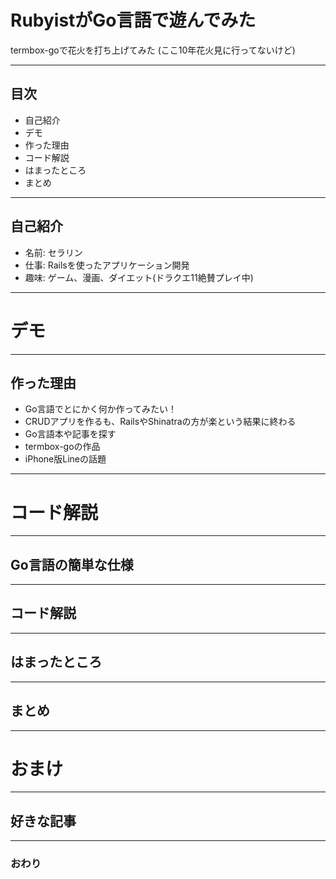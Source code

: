# RubyistがGo言語で遊んでみた


termbox-goで花火を打ち上げてみた
(ここ10年花火見に行ってないけど)


---

## 目次

* 自己紹介
* デモ
* 作った理由
* コード解説
* はまったところ
* まとめ

---


## 自己紹介

* 名前: セラリン
* 仕事: Railsを使ったアプリケーション開発
* 趣味: ゲーム、漫画、ダイエット(ドラクエ11絶賛プレイ中)

---

# デモ

---

## 作った理由

* Go言語でとにかく何か作ってみたい！
* CRUDアプリを作るも、RailsやShinatraの方が楽という結果に終わる
* Go言語本や記事を探す
* termbox-goの作品
* iPhone版Lineの話題

---

# コード解説

---

## Go言語の簡単な仕様


---

## コード解説


---

## はまったところ

---

## まとめ

---


# おまけ

---

## 好きな記事

---

### おわり

